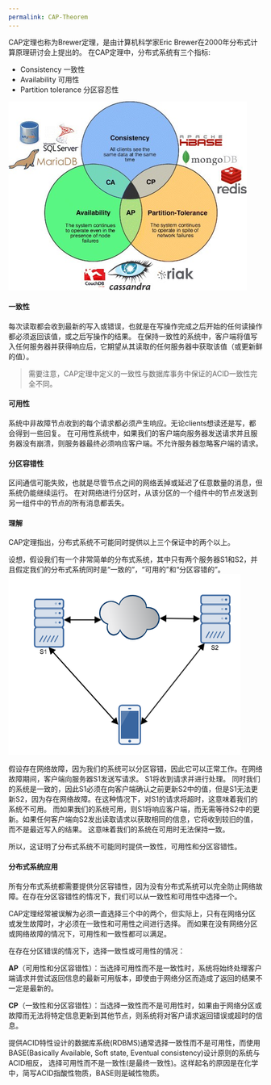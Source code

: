 ```yaml
---
permalink: CAP-Theorem
---
```


CAP定理也称为Brewer定理，是由计算机科学家Eric Brewer在2000年分布式计算原理研讨会上提出的。
在CAP定理中，分布式系统有三个指标:

* Consistency 一致性
* Availability 可用性
* Partition tolerance 分区容忍性

![CAP Theorem](/assets/img/blogs/2020-07-11/CAPTheorem.jpg)

#### 一致性
每次读取都会收到最新的写入或错误，也就是在写操作完成之后开始的任何读操作都必须返回该值，或之后写操作的结果。
在保持一致性的系统中，客户端将值写入任何服务器并获得响应后，它期望从其读取的任何服务器中获取该值（或更新鲜的值）。

> 需要注意，CAP定理中定义的一致性与数据库事务中保证的ACID一致性完全不同。

#### 可用性
系统中非故障节点收到的每个请求都必须产生响应。无论clients想读还是写，都会得到一些回复。
在可用性系统中，如果我们的客户端向服务器发送请求并且服务器没有崩溃，则服务器最终必须响应客户端。不允许服务器忽略客户端的请求。

#### 分区容错性
区间通信可能失败，也就是尽管节点之间的网络丢掉或延迟了任意数量的消息，但系统仍能继续运行。
在对网络进行分区时，从该分区的一个组件中的节点发送到另一组件中的节点的所有消息都丢失。

#### 理解
CAP定理指出，分布式系统不可能同时提供以上三个保证中的两个以上。

设想，假设我们有一个非常简单的分布式系统，其中只有两个服务器S1和S2，并且假定我们的分布式系统同时是“一致的”，“可用的”和“分区容错的”。
![CAP Theorem](/assets/img/blogs/2020-07-11/CAPprove.png)

假设存在网络故障，因为我们的系统可以分区容错，因此它可以正常工作。在网络故障期间，客户端向服务器S1发送写请求。 S1将收到请求并进行处理。
同时我们的系统是一致的，因此S1必须在向客户端确认之前更新S2中的值，但是S1无法更新S2，因为存在网络故障。在这种情况下，对S1的请求将超时，这意味着我们的系统不可用。
而如果我们的系统可用，则S1将响应客户端，而无需等待S2中的更新。如果任何客户端向S2发出读取请求以获取相同的信息，它将收到较旧的值，而不是最近写入的结果。
这意味着我们的系统在可用时无法保持一致。

所以，这证明了分布式系统不可能同时提供一致性，可用性和分区容错性。

#### 分布式系统应用
所有分布式系统都需要提供分区容错性，因为没有分布式系统可以完全防止网络故障。在存在分区容错性的情况下，我们可以从一致性和可用性中选择一个。

CAP定理经常被误解为必须一直选择三个中的两个，但实际上，只有在网络分区或发生故障时，才必须在一致性和可用性之间进行选择。
而如果在没有网络分区或网络故障的情况下，可用性和一致性都可以满足。

在存在分区错误的情况下，选择一致性或可用性的情况：

**AP**（可用性和分区容错性）：当选择可用性而不是一致性时，系统将始终处理客户端请求并尝试返回信息的最新可用版本，即使由于网络分区而造成了返回的结果不一定是最新的。

**CP**（一致性和分区容错性）：当选择一致性而不是可用性时，如果由于网络分区或故障而无法将特定信息更新到其他节点，则系统将对客户请求返回错误或超时的信息。

提供ACID特性设计的数据库系统(RDBMS)通常选择一致性而不是可用性，而使用BASE(Basically Available, Soft state, Eventual consistency)设计原则的系统与ACID相反，
选择可用性而不是一致性(是最终一致性)。这样起名的原因是在化学中，简写ACID指酸性物质，BASE则是碱性物质。
